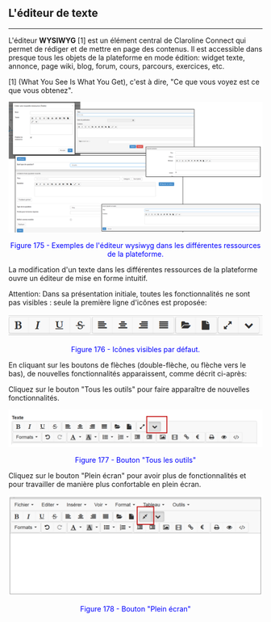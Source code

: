 ## L'éditeur de texte
---
L'éditeur **WYSIWYG** [1] est un élément central de Claroline Connect qui permet de rédiger et de mettre en page des contenus. Il est accessible dans presque tous les objets de la plateforme en mode édition: widget texte, annonce, page wiki, blog, forum, cours, parcours, exercices, etc.

[1] (What You See Is What You Get), c'est à dire, "Ce que vous voyez est ce que vous obtenez".

![](images/fig175.png)

<p style="text-align: center; color: blue">Figure 175 - Exemples de l'éditeur wysiwyg dans les différentes ressources de la plateforme.</p>

La modification d'un texte dans les différentes ressources de la plateforme ouvre un éditeur de mise en forme intuitif.

Attention: Dans sa présentation initiale, toutes les fonctionnalités ne sont pas visibles : seule la première ligne d'icônes est proposée:         

![](images/fig176.png)

<p style="text-align: center; color: blue">Figure 176 - Icônes visibles par défaut.</p>

En cliquant sur les boutons de flèches (double-flèche, ou flèche vers le bas), de nouvelles fonctionnalités apparaissent, comme décrit ci-après:

Cliquez sur le bouton "Tous les outils" pour faire apparaître de nouvelles fonctionnalités.

![](images/fig177.png)

<p style="text-align: center; color: blue">Figure 177 - Bouton "Tous les outils"</p>

Cliquez sur le bouton "Plein écran" pour avoir plus de fonctionnalités et pour travailler de manière plus confortable en plein écran.

![](images/fig178.png)

<p style="text-align: center; color: blue">Figure 178 - Bouton "Plein écran"</p>




